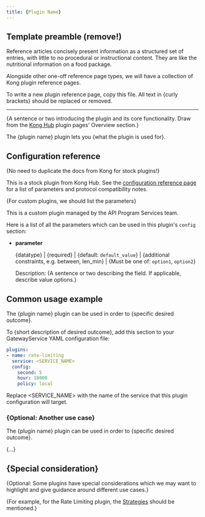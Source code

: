 ```yaml
---
title: {Plugin Name}
---
```

<!-- template preamble -->

## Template preamble (remove!)

Reference articles concisely present information as a structured set of entries,
with little to no procedural or instructional content. They are like the
nutritional information on a food package.

Alongside other one-off reference page types, we will have a collection of Kong
plugin reference pages.

To write a new plugin reference page, copy this file. All text in {curly
brackets} should be replaced or removed.

---

<!-- overview -->

{A sentence or two introducing the plugin and its core functionality.
Draw from the [Kong Hub](https://docs.konghq.com/hub/) plugin pages' Overview section.}

The {plugin name} plugin lets you {what the plugin is used for}.

<!-- config-reference -->

## Configuration reference

{No need to duplicate the docs from Kong for stock plugins!}

This is a stock plugin from Kong Hub. See the [configuration reference
page](https://docs.konghq.com/hub/kong-inc/{plugin-name}/{kong-version}/configuration/)
for a list of parameters and protocol compatibility notes.

{For custom plugins, we should list the parameters}

This is a custom plugin managed by the API Program Services team.

Here is a list of all the parameters which can be used in this plugin's `config` section:

- **parameter**
  
  {datatype} | {required} | {default: `default_value`} | {additional constraints, e.g. between, len_min} | {Must be one of: `option1`, `option2`}
  
  Description: {A sentence or two describing the field. If applicable, describe value options.}

<!-- examples -->

## Common usage example

The {plugin name} plugin can be used in order to {specific desired outcome}.

To {short description of desired outcome}, add this section to your
GatewayService YAML configuration file:

```yaml
plugins:
- name: rate-limiting
  service: <SERVICE_NAME>
  config:
    second: 5
    hour: 10000
    policy: local
```

Replace <SERVICE_NAME> with the name of the service that this plugin
configuration will target.

### {Optional: Another use case}

The {plugin name} plugin can be used in order to {specific desired outcome}.

{...}

## {Special consideration}

{Optional: Some plugins have special considerations which we may want to
highlight and give guidance around different use cases.}

{For example, for the Rate Limiting plugin, the [Strategies](https://docs.konghq.com/hub/kong-inc/rate-limiting/#strategies) should be mentioned.}